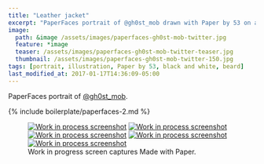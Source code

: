 ```yaml
---
title: "Leather jacket"
excerpt: "PaperFaces portrait of @gh0st_mob drawn with Paper by 53 on an iPad."
image: 
  path: &image /assets/images/paperfaces-gh0st-mob-twitter.jpg 
  feature: *image
  teaser: /assets/images/paperfaces-gh0st-mob-twitter-teaser.jpg
  thumbnail: /assets/images/paperfaces-gh0st-mob-twitter-150.jpg
tags: [portrait, illustration, Paper by 53, black and white, beard]
last_modified_at: 2017-01-17T14:36:09-05:00
---
```


PaperFaces portrait of [@gh0st_mob](http://twitter.com/gh0st_mob).

{% include boilerplate/paperfaces-2.md %}

<figure class="third">
	<a href="{{ site.url }}/assets/images/paperfaces-gh0st-mob-process-1-lg.jpg"><img src="{{ site.url }}/assets/images/paperfaces-gh0st-mob-process-1-600.jpg" alt="Work in process screenshot"></a>
	<a href="{{ site.url }}/assets/images/paperfaces-gh0st-mob-process-2-lg.jpg"><img src="{{ site.url }}/assets/images/paperfaces-gh0st-mob-process-2-600.jpg" alt="Work in process screenshot"></a>
	<a href="{{ site.url }}/assets/images/paperfaces-gh0st-mob-process-3-lg.jpg"><img src="{{ site.url }}/assets/images/paperfaces-gh0st-mob-process-3-600.jpg" alt="Work in process screenshot"></a>
	<a href="{{ site.url }}/assets/images/paperfaces-gh0st-mob-process-4-lg.jpg"><img src="{{ site.url }}/assets/images/paperfaces-gh0st-mob-process-4-600.jpg" alt="Work in process screenshot"></a>
	<a href="{{ site.url }}/assets/images/paperfaces-gh0st-mob-process-5-lg.jpg"><img src="{{ site.url }}/assets/images/paperfaces-gh0st-mob-process-5-600.jpg" alt="Work in process screenshot"></a>
	<figcaption>Work in progress screen captures Made with Paper.</figcaption>
</figure>
